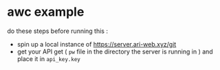 # awc example

do these steps before running this :

-   spin up a local instance of <https://server.ari-web.xyz/git>
-   get your API get ( `pw` file in the directory the server is running in ) and place it
    in `api_key.key`
